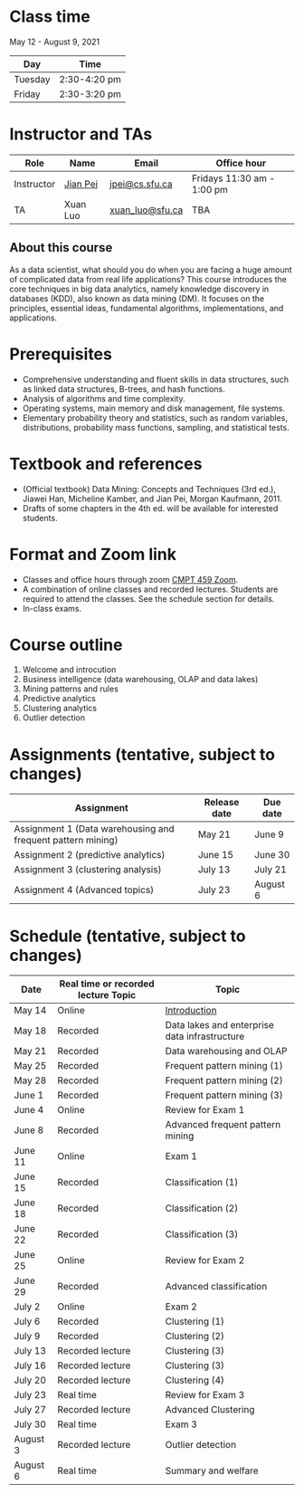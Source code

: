 # Class time
May 12 - August 9, 2021

| Day | Time |
|---|---|
| Tuesday | 2:30-4:20 pm |
| Friday | 2:30-3:20 pm |

# Instructor and TAs

| Role | Name | Email | Office hour |
|---|---|---|---|
| Instructor | [Jian Pei](http://www.cs.sfu.ca/~jpei) | jpei@cs.sfu.ca | Fridays 11:30 am - 1:00 pm |
| TA | Xuan Luo | xuan_luo@sfu.ca | TBA |

## About this course

As a data scientist, what should you do when you are facing a huge amount of complicated data from real life applications? This course introduces the core techniques in big data analytics, namely knowledge discovery in databases (KDD), also known as data mining (DM). It focuses on the principles, essential ideas, fundamental algorithms, implementations, and applications.

# Prerequisites

- Comprehensive understanding and fluent skills in data structures, such as linked data structures, B-trees, and hash functions.
- Analysis of algorithms and time complexity.
- Operating systems, main memory and disk management, file systems.
- Elementary probability theory and statistics, such as random variables, distributions, probability mass functions, sampling, and statistical tests.

# Textbook and references
- (Official textbook) Data Mining: Concepts and Techniques (3rd ed.), Jiawei Han, Micheline Kamber, and Jian Pei, Morgan Kaufmann, 2011.
- Drafts of some chapters in the 4th ed. will be available for interested students.

# Format and Zoom link
- Classes and office hours through zoom [CMPT 459 Zoom](https://sfu.zoom.us/j/67922370112?pwd=TnZzY0FzdERseVMyWnNkMFJZbGc3dz09). 
- A combination of online classes and recorded lectures.  Students are required to attend the classes. See the schedule section for details.
- In-class exams.

# Course outline
1. Welcome and introcution
2. Business intelligence (data warehousing, OLAP and data lakes)
3. Mining patterns and rules
4. Predictive analytics
5. Clustering analytics
6. Outlier detection

# Assignments (tentative, subject to changes)

| Assignment | Release date | Due date |
|---|---|---|
| Assignment 1 (Data warehousing and frequent pattern mining) | May 21 | June 9 |
| Assignment 2 (predictive analytics) | June 15 | June 30 |
| Assignment 3 (clustering analysis) | July 13 | July 21 |
| Assignment 4 (Advanced topics) | July 23 | August 6 |

# Schedule (tentative, subject to changes)

| Date | Real time or recorded lecture Topic | Topic |
|---|---|---|
| May 14 | Online | [Introduction](https://www.cs.sfu.ca/cc/459/jpei/21/459Introduction.pdf) |
| May 18 | Recorded | Data lakes and enterprise data infrastructure |
| May 21 | Recorded | Data warehousing and OLAP |
| May 25 | Recorded | Frequent pattern mining (1) |
| May 28 | Recorded | Frequent pattern mining (2) |
| June 1 | Recorded | Frequent pattern mining (3) |
| June 4 | Online | Review for Exam 1 |
| June 8 | Recorded  | Advanced frequent pattern mining |
| June 11 | Online | Exam 1 |
| June 15 | Recorded | Classification (1) |
| June 18 | Recorded | Classification (2) |
| June 22 | Recorded | Classification (3) |
| June 25 | Online | Review for Exam 2 | |
| June 29 | Recorded | Advanced classification |
| July 2 | Online | Exam 2 |
| July 6 | Recorded  | Clustering (1) |
| July 9 | Recorded  | Clustering (2) |
| July 13 | Recorded lecture | Clustering (3) |
| July 16 | Recorded lecture | Clustering (3) |
| July 20 | Recorded lecture | Clustering (4) |
| July 23 | Real time | Review for Exam 3 |
| July 27 | Recorded lecture | Advanced Clustering |
| July 30 | Real time | Exam 3 |
| August 3 | Recorded lecture | Outlier detection|
| August 6 | Real time | Summary and welfare |
